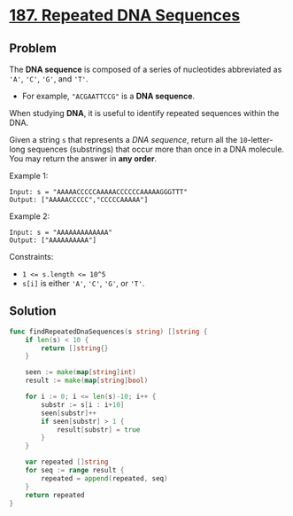 # [187. Repeated DNA Sequences](https://leetcode.com/problems/repeated-dna-sequences/)

## Problem

The **DNA sequence** is composed of a series of nucleotides abbreviated as `'A'`, `'C'`, `'G'`, and `'T'`.

- For example, `"ACGAATTCCG"` is a **DNA sequence**.

When studying **DNA**, it is useful to identify repeated sequences within the DNA.

Given a string `s` that represents a *DNA sequence*, return all the `10`-letter-long sequences (substrings) that occur more than once in a DNA molecule. You may return the answer in **any order**.


Example 1:

```
Input: s = "AAAAACCCCCAAAAACCCCCCAAAAAGGGTTT"
Output: ["AAAAACCCCC","CCCCCAAAAA"]
```

Example 2:

```
Input: s = "AAAAAAAAAAAAA"
Output: ["AAAAAAAAAA"]
```

Constraints:

- `1 <= s.length <= 10^5`
- `s[i]` is either `'A'`, `'C'`, `'G'`, or `'T'`.

## Solution

```go
func findRepeatedDnaSequences(s string) []string {
	if len(s) < 10 {
		return []string{}
	}

	seen := make(map[string]int)
	result := make(map[string]bool)

	for i := 0; i <= len(s)-10; i++ {
		substr := s[i : i+10]
		seen[substr]++
		if seen[substr] > 1 {
			result[substr] = true
		}
	}

	var repeated []string
	for seq := range result {
		repeated = append(repeated, seq)
	}
	return repeated
}
```